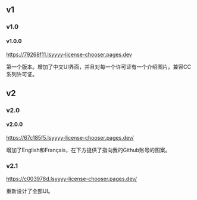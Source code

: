 ## v1
### v1.0
#### v1.0.0
<https://79268f11.lsyyyy-license-chooser.pages.dev>

第一个版本。增加了中文UI界面，并且对每一个许可证有一个介绍图片。兼容CC系列许可证。
## v2
### v2.0
#### v2.0.0
<https://67c185f5.lsyyyy-license-chooser.pages.dev/>

增加了English和Français，在下方提供了指向我的Github账号的图案。
### v2.1
<https://c003978d.lsyyyy-license-chooser.pages.dev/>

重新设计了全部UI。
